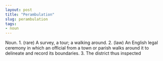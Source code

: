 ```yaml
---
layout: post
title: "Perambulation"
slug: perambulation
tags:
- noun
---
```


Noun. 1. (rare) A survey, a tour; a walking around. 2. (law) An English legal ceremony in which an official from a town or parish walks around it to delineate and record its boundaries. 3. The district thus inspected
